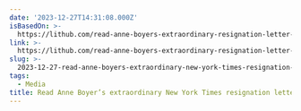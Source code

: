 ```yaml
---
date: '2023-12-27T14:31:08.000Z'
isBasedOn: >-
  https://lithub.com/read-anne-boyers-extraordinary-resignation-letter-from-the-new-york-times/
link: >-
  https://lithub.com/read-anne-boyers-extraordinary-resignation-letter-from-the-new-york-times/
slug: >-
  2023-12-27-read-anne-boyers-extraordinary-new-york-times-resignation-letter-litera
tags:
  - Media
title: Read Anne Boyer’s extraordinary New York Times resignation letter. ‹ Litera
---
```


